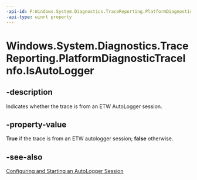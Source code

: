 ```yaml
---
-api-id: P:Windows.System.Diagnostics.TraceReporting.PlatformDiagnosticTraceInfo.IsAutoLogger
-api-type: winrt property
---
```


<!-- Property syntax.
public bool IsAutoLogger { get; }
-->

# Windows.System.Diagnostics.TraceReporting.PlatformDiagnosticTraceInfo.IsAutoLogger

## -description
Indicates whether the trace is from an ETW AutoLogger session.

## -property-value
**True** if the trace is from an ETW autologger session; **false** otherwise.

## -see-also
[Configuring and Starting an AutoLogger Session](https://msdn.microsoft.com/library/windows/desktop/aa363687.aspx)

